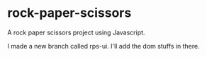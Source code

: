# rock-paper-scissors
A rock paper scissors project using Javascript.

I made a new branch called rps-ui. I'll add the dom stuffs in there.

